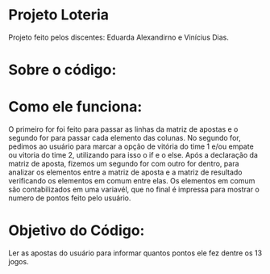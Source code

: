 # Projeto Loteria
Projeto feito pelos discentes: Eduarda Alexandirno e Vinícius Dias.

# Sobre o código: 
# Como ele funciona: 
O primeiro for foi feito para passar as linhas da matriz de apostas e o segundo for para passar cada elemento das colunas.
No segundo for, pedimos ao usuário para marcar a opção de vitória do time 1 e/ou empate ou vitoria do time 2, utilizando para isso o if e o else.
Após a declaração da matriz de aposta, fizemos um segundo for com outro for dentro, para analizar os elementos entre a matriz de aposta e a matriz de resultado verificando os elementos em comum entre elas. 
Os elementos em comum são contabilizados em uma variavél, que no final é impressa para mostrar o numero de pontos feito pelo usuário. 

# Objetivo do Código:  
Ler as apostas do usuário para informar quantos pontos ele fez dentre os 13 jogos.
